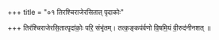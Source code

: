 +++
title = "०१ तिरश्चिराजेरसितात् पृदाकोः"

+++
तिर॑श्चिराजेरसि॒तात्पृदा॑कोः॒ परि॒ संभृ॑तम्। तत्क॒ङ्कप॑र्वणो वि॒षमि॒यं वी॒रुद॑नीनशत् ॥